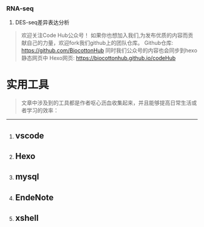 ### RNA-seq

1. DES-seq差异表达分析



>  欢迎关注Code Hub公众号！
> 如果你也想加入我们,为发布优质的内容而贡献自己的力量，欢迎fork我们github上的团队仓库。
> Github仓库: https://github.com/BiocottonHub
> 同时我们公众号的内容也会同步到hexo静态网页中
> Hexo网页: https://biocottonhub.github.io/codeHub 



# 实用工具



>  文章中涉及到的工具都是作者呕心沥血收集起来，并且能够提高日常生活或者学习的效率： 

***



1. ## vscode

   

2. ## Hexo

   

3. ## mysql

   

4. ## EndeNote

   

5. ## xshell

   

   

   